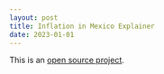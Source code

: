 ```yaml
---
layout: post
title: Inflation in Mexico Explainer
date: 2023-01-01
---
```



This is an [open source project](https://github.com/mansueto-institute/cta-stop-watch). 
